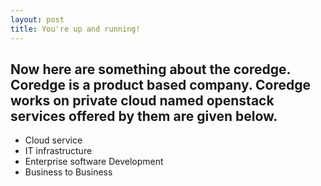 ```yaml
---
layout: post
title: You're up and running!
---
```

Now here are something about the coredge.
Coredge is a product based company.
Coredge works on private cloud named openstack
services offered by them are given below.
---
- Cloud service
- IT infrastructure
- Enterprise software Development
- Business to Business
